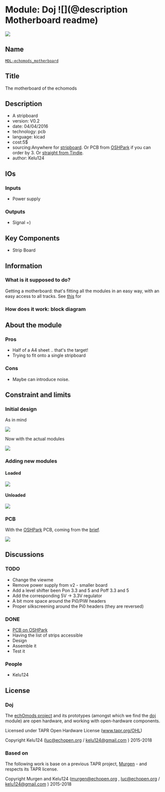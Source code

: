 # Module: Doj ![](@description Motherboard readme)

![](/doj/viewme.png)

## Name

[`MDL-echomods_motherboard`]()

## Title

The motherboard of the echomods

## Description

* A stripboard
* version: V0.2
* date: 04/04/2016
* technology: pcb
* language: kicad
* cost:5$
* sourcing:Anywhere for [stripboard](https://www.amazon.com/s/ref=nb_sb_noss_2?url=node%3D667846011&field-keywords=stripboard&rh=n%3A667846011%2Ck%3Astripboard). Or PCB from [OSHPark](https://oshpark.com/shared_projects/2taE6p4M) if you can order by 3. Or [straight from Tindie](https://www.tindie.com/products/kelu124/ultrasound-modules-motherboard/).
* author: Kelu124

## IOs

### Inputs

* Power supply

### Outputs

* Signal =)

## Key Components

* Strip Board

## Information

### What is it supposed to do?

Getting a motherboard: that's fitting all the modules in an easy way, with an easy access to all tracks. See [this](/doj/source/v1.2-kicad/) for 


### How does it work: block diagram

## About the module

### Pros

* Half of a A4 sheet .. that's the target! 
* Trying to fit onto a single stripboard

### Cons

* Maybe can introduce noise.

## Constraint and limits

### Initial design

As in mind 

![](/doj/images/IMG_2607.JPG)

Now with the actual modules

![](/doj/images/doj-simple.png)

### Adding new modules

#### Loaded

![](/doj/images/doj-loaded.jpg)

#### Unloaded

![](/doj/images/doj-unloaded.jpg)

### PCB

With the [OSHPark](https://oshpark.com/shared_projects/2taE6p4M) PCB, coming from the [brief](/doj/brief.md).

![](/doj/images/oshp.png)

## Discussions


### TODO

* Change the viewme
* Remove power supply from v2 - smaller board
* Add a level shifter been Pon 3.3 and 5 and Poff 3.3 and 5
* Add the corresponding 5V -> 3.3V regulator
* A bit more space around the Pi0/PiW headers
* Proper silkscreening around the Pi0 headers (they are reversed)

### DONE

* [PCB on OSHPark](https://oshpark.com/shared_projects/2taE6p4M)
* Having the list of strips accessible
* Design
* Assemble it
* Test it

### People

* Kelu124

## License

### Doj 

The [echOmods project](https://github.com/kelu124/echomods) and its prototypes (amongst which we find the [doj](/doj/) module) are open hardware, and working with open-hardware components.

Licensed under TAPR Open Hardware License (www.tapr.org/OHL)

Copyright Kelu124 (luc@echopen.org / kelu124@gmail.com ) 2015-2018

### Based on 

The following work is base on a previous TAPR project, [Murgen](https://github.com/kelu124/murgen-dev-kit) - and respects its TAPR license.

Copyright Murgen and Kelu124 (murgen@echopen.org , luc@echopen.org / kelu124@gmail.com ) 2015-2018


